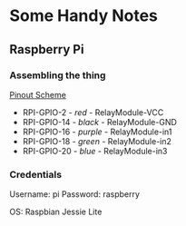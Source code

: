 # Some Handy Notes

## Raspberry Pi

### Assembling the thing
[Pinout Scheme](http://www.raspberrypi-spy.co.uk/wp-content/uploads/2014/07/Raspberry-Pi-GPIO-Layout-Model-B-Plus.png)
- RPI-GPIO-2 - _red_ - RelayModule-VCC
- RPI-GPIO-14 - _black_ - RelayModule-GND
- RPI-GPIO-16 - _purple_ - RelayModule-in1
- RPI-GPIO-18 - _green_ - RelayModule-in2
- RPI-GPIO-20 - _blue_ - RelayModule-in3

### Credentials

Username: pi
Password: raspberry

OS: Raspbian Jessie Lite
